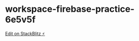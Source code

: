 # workspace-firebase-practice-6e5v5f

[Edit on StackBlitz ⚡️](https://stackblitz.com/edit/workspace-firebase-practice-6e5v5f)